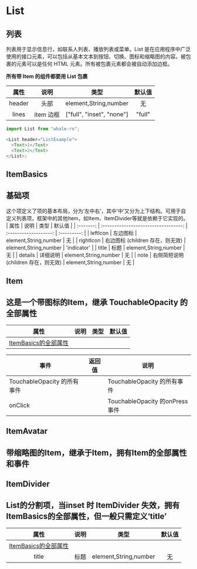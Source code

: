 # List

## 列表

列表用于显示信息行，如联系人列表、播放列表或菜单。List 是在应用程序中广泛使用的接口元素，可以包括从基本文本到按钮、切换、图标和缩略图的内容。被包裹的元素可以是任何 HTML 元素。所有被包裹元素都会被自动添加边框。

**所有带 Item 的组件都要用 List 包裹**

|  属性  |   说明    |           类型            | 默认值 |
| :----: | :-------: | :-----------------------: | :----: |
| header |   头部    |   element,String,number   |   无   |
| lines  | item 边框 | ["full", "inset", "none"] | "full" |

```js
import List from "whale-rn";

<List header="ListExample">
  <Text>1</Text>
  <Text>2</Text>
</List>;
```
## ItemBasics 
## 基础项
这个项定义了项的基本布局，分为‘左中右’，其中‘中’又分为上下结构。可用于自定义列表项，框架中的其他Item，如Item、ItemDivider等就是依赖于它实现的。
|   属性    |                 说明                 |         类型          |   默认值    |
| :-------: | :----------------------------------: | :-------------------: | :---------: |
| leftIcon  |               左边图标               | element,String,number |     无      |
| rightIcon |   右边图标 (children 存在，则无效)   | element,String,number | 'indicator' |
|   title   |                 标题                 | element,String,number |     无      |
|  details  |               详细说明               | element,String,number |     无      |
|   note    | 右侧简短说明 (children 存在，则无效) | element,String,number |     无      |

## Item 
## 这是一个带图标的Item，继承 TouchableOpacity 的全部属性
|  属性  |   说明    |           类型            | 默认值 |
| :----: | :-------: | :-----------------------: | :----: |
|[ItemBasics的全部属性](#ItemBasics)||||


| 事件                        | 返回值 | 说明                        |
| --------------------------- | ------ | --------------------------- |
| TouchableOpacity 的所有事件 |        | TouchableOpacity 的所有事件 |
| onClick |        | TouchableOpacity 的onPress事件 |

## ItemAvatar
## 带缩略图的Item，继承于Item，拥有Item的全部属性和事件

## ItemDivider
## List的分割项，当inset 时 ItemDivider 失效，拥有ItemBasics的全部属性，但一般只需定义‘title’
|  属性  |   说明    |           类型            | 默认值 |
| :----: | :-------: | :-----------------------: | :----: |
|[ItemBasics的全部属性](#ItemBasics)||||
| title |   标题    |   element,String,number   |   无   |